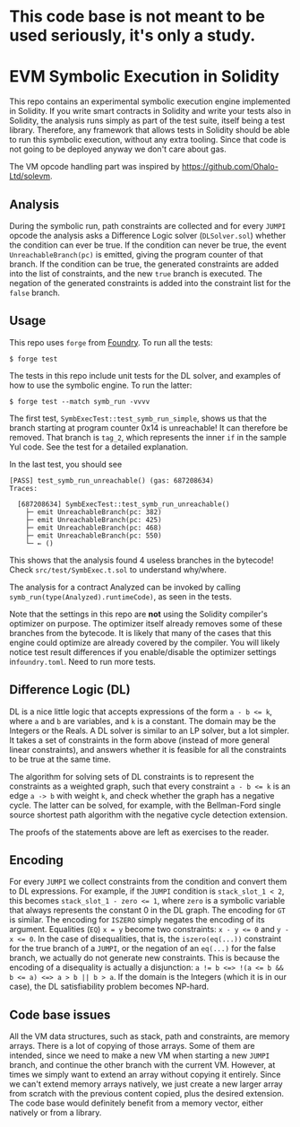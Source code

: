**This code base is not meant to be used seriously, it's only a study.**
========================================================================

EVM Symbolic Execution in Solidity
==================================

This repo contains an experimental symbolic execution engine implemented in
Solidity.
If you write smart contracts in Solidity and write your tests also in Solidity,
the analysis runs simply as part of the test suite, itself being a test
library.
Therefore, any framework that allows tests in Solidity should be able to run
this symbolic execution, without any extra tooling.
Since that code is not going to be deployed anyway we don't care about gas.

The VM opcode handling part was inspired by
https://github.com/Ohalo-Ltd/solevm.

Analysis
--------

During the symbolic run, path constraints are collected and for every `JUMPI`
opcode the analysis asks a Difference Logic solver (`DLSolver.sol`) whether the
condition can ever be true.
If the condition can never be true, the event `UnreachableBranch(pc)` is
emitted, giving the program counter of that branch.
If the condition can be true, the generated constraints are added into the list
of constraints, and the new `true` branch is executed.
The negation of the generated constraints is added into the constraint list for
the `false` branch.

Usage
-----

This repo uses `forge` from [Foundry](https://github.com/gakonst/foundry/).
To run all the tests:

```
$ forge test
```

The tests in this repo include unit tests for the DL solver, and examples of
how to use the symbolic engine.
To run the latter:

```
$ forge test --match symb_run -vvvv
```

The first test, `SymbExecTest::test_symb_run_simple`, shows us that the branch
starting at program counter 0x14 is unreachable! It can therefore be removed.
That branch is `tag_2`, which represents the inner `if` in the sample Yul code.
See the test for a detailed explanation.

In the last test, you should see

```
[PASS] test_symb_run_unreachable() (gas: 687208634)
Traces:

  [687208634] SymbExecTest::test_symb_run_unreachable()
    ├─ emit UnreachableBranch(pc: 382)
    ├─ emit UnreachableBranch(pc: 425)
    ├─ emit UnreachableBranch(pc: 468)
    ├─ emit UnreachableBranch(pc: 550)
    └─ ← ()
```

This shows that the analysis found 4 useless branches in the bytecode!
Check `src/test/SymbExec.t.sol` to understand why/where.

The analysis for a contract Analyzed can be invoked by calling
`symb_run(type(Analyzed).runtimeCode)`, as seen in the tests.

Note that the settings in this repo are **not** using the Solidity compiler's
optimizer on purpose.
The optimizer itself already removes some of these branches from the bytecode.
It is likely that many of the cases that this engine could optimize are already
covered by the compiler.
You will likely notice test result differences if you enable/disable the
optimizer settings in`foundry.toml`.
Need to run more tests.

Difference Logic (DL)
---------------------

DL is a nice little logic that accepts expressions of the form `a - b <= k`,
where `a` and `b` are variables, and `k` is a constant.
The domain may be the Integers or the Reals.
A DL solver is similar to an LP solver, but a lot simpler.
It takes a set of constraints in the form above (instead of more general linear
constraints), and answers whether it is feasible for all the constraints to be
true at the same time.

The algorithm for solving sets of DL constraints is to represent the
constraints as a weighted graph, such that every constraint `a - b <= k` is an
edge `a -> b` with weight `k`, and check whether the graph has a negative
cycle.
The latter can be solved, for example, with the Bellman-Ford single source
shortest path algorithm with the negative cycle detection extension.

The proofs of the statements above are left as exercises to the reader.

Encoding
--------

For every `JUMPI` we collect constraints from the condition and convert them to
DL expressions.
For example, if the `JUMPI` condition is `stack_slot_1 < 2`, this becomes
`stack_slot_1 - zero <= 1`, where `zero` is a symbolic variable that always
represents the constant 0 in the DL graph.
The encoding for `GT` is similar.
The encoding for `ISZERO` simply negates the encoding of its argument.
Equalities (`EQ`) `x = y` become two constraints: `x - y <= 0` and `y - x <=
0`.
In the case of disequalities, that is, the `iszero(eq(...))` constraint for the
true branch of a `JUMPI`, or the negation of an `eq(...)` for the false branch,
we actually do not generate new constraints.
This is because the encoding of a disequality is actually a disjunction: `a !=
b <=> !(a <= b && b <= a) <=> a > b || b > a`.
If the domain is the Integers (which it is in our case), the DL satisfiability
problem becomes NP-hard.

Code base issues
----------------

All the VM data structures, such as stack, path and constraints, are memory arrays.
There is a lot of copying of those arrays.
Some of them are intended, since we need to make a new VM when starting a new
`JUMPI` branch, and continue the other branch with the current VM.
However, at times we simply want to extend an array without copying it
entirely.
Since we can't extend memory arrays natively, we just create a new larger array
from scratch with the previous content copied, plus the desired extension.
The code base would definitely benefit from a memory vector, either natively
or from a library.
